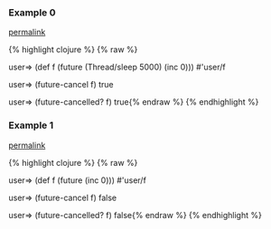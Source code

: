 ### Example 0
[permalink](#example-0)

{% highlight clojure %}
{% raw %}

user=> (def f (future (Thread/sleep 5000) (inc 0)))
#'user/f

user=> (future-cancel f)
true

user=> (future-cancelled? f)
true{% endraw %}
{% endhighlight %}


### Example 1
[permalink](#example-1)

{% highlight clojure %}
{% raw %}

user=> (def f (future (inc 0)))
#'user/f

user=> (future-cancel f)
false

user=> (future-cancelled? f)
false{% endraw %}
{% endhighlight %}


